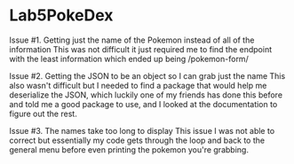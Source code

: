 # Lab5PokeDex
Issue #1. Getting just the name of the Pokemon instead of all of the information
  This was not difficult it just required me to find the endpoint with the least information which ended up being /pokemon-form/

Issue #2. Getting the JSON to be an object so I can grab just the name
  This also wasn't difficult but I needed to find a package that would help me deserialize the JSON, which luckily one of my friends has done this before and told me a good package to use, and I looked at the documentation to figure out the rest.

Issue #3. The names take too long to display
  This issue I was not able to correct but essentially my code gets through the loop and back to the general menu before even printing the pokemon you're grabbing.
